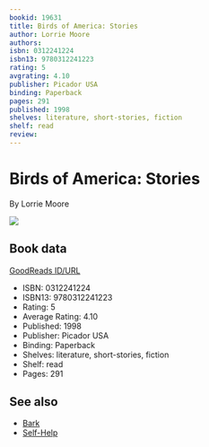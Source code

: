 ```yaml
---
bookid: 19631
title: Birds of America: Stories
author: Lorrie Moore
authors: 
isbn: 0312241224
isbn13: 9780312241223
rating: 5
avgrating: 4.10
publisher: Picador USA
binding: Paperback
pages: 291
published: 1998
shelves: literature, short-stories, fiction
shelf: read
review: 
---
```


# Birds of America: Stories

By Lorrie Moore

![](https://i.gr-assets.com/images/S/compressed.photo.goodreads.com/books/1388641896l/19631.jpg)

## Book data

[GoodReads ID/URL](https://www.goodreads.com/book/show/19631)

- ISBN: 0312241224
- ISBN13: 9780312241223
- Rating: 5
- Average Rating: 4.10
- Published: 1998
- Publisher: Picador USA
- Binding: Paperback
- Shelves: literature, short-stories, fiction
- Shelf: read
- Pages: 291


## See also

- [Bark](Bark.md)
- [Self-Help](Self-Help.md)
